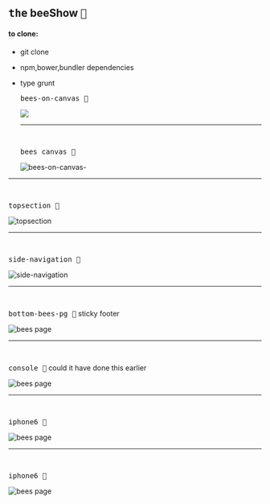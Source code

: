 ## <kbd>the</kbd> beeShow  <kbd>:honeybee: </kbd>
#### to clone:
- git clone
- npm,bower,bundler dependencies
- type grunt


  <kbd>bees-on-canvas :honeybee:</kbd>
  
  ![](public/builds/assets/images/beesoncanvas.png)
  
  
  <hr />
   <br />
  
  <kbd>bees canvas :honeybee:</kbd>
  
  ![bees-on-canvas-](public/builds/assets/images/newcanvas.png)





<hr />
  
  <br />
  
  <kbd>topsection :honeybee:</kbd>
  
  ![topsection](public/builds/assets/images/topsection.png)



<hr />
  
  <br />
  
  <kbd>side-navigation :honeybee:</kbd>
  
  ![side-navigation](public/builds/assets/images/sidenavigation.png)



  
  
  <hr />
  
  <br />
  
  <kbd>bottom-bees-pg :honeybee:</kbd> sticky footer
  
  ![bees page](bottombee.png)
  
  
  
   <hr />
  
  <br />
  
  <kbd>console :honeybee:</kbd> could it have done this earlier
  
  ![bees page](console1.png)
  
  
  
  
  <hr />
  
  <br />
  
  <kbd>iphone6 :honeybee:</kbd> 
  
  ![bees page](public/builds/assets/images/mob6top.png)
  
  
  
  <hr />
  
  <br />
  
  <kbd>iphone6 :honeybee:</kbd> 
  
  ![bees page](public/builds/assets/images/mob6.png)
  
  
  
  
  
  
  
  
  
  

